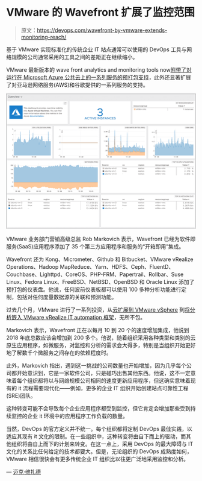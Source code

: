 # VMware 的 Wavefront 扩展了监控范围

> 原文：<https://devops.com/wavefront-by-vmware-extends-monitoring-reach/>

基于 VMware 实现标准化的传统企业 IT 站点通常可以使用的 DevOps 工具与网络规模的公司通常采用的工具之间的差距正在继续缩小。

VMware 最新版本的 wave front analytics and monitoring tools now[附带了对运行在 Microsoft Azure 公共云上的一系列服务的预打包支持](https://www.wavefront.com/wavefront-adds-35-new-integrations/)，此外还显著扩展了对亚马逊网络服务(AWS)和谷歌提供的一系列服务的支持。

![](img/804c02300ec4f060483cce0b5cc69772.png)

VMware 业务部门营销高级总监 Rob Markovich 表示，Wavefront 已经为软件即服务(SaaS)应用程序添加了 35 个第三方应用程序和服务的“开箱即用”集成。

Wavefront 还为 Kong、Micrometer、Github 和 Bitbucket、VMware vRealize Operations、Hadoop MapReduce、Yarn、HDFS、Ceph、FluentD、Couchbase、Lighttpd、CoreOS、PHP-FRM、Papertrail、Rollbar、Suse Linux、Fedora Linux、FreeBSD、NetBSD、OpenBSD 和 Oracle Linux 添加了预打包的仪表盘。他说，任何波前仪表板都可以使用 100 多种分析功能进行定制，包括对任何度量数据源的关联和预测功能。

过去几个月，VMware 进行了一系列投资，从[云扩展到 VMware vSphere](https://devops.com/vmware-extends-vsphere-hybrid-cloud-reach/) 到[将分析嵌入 VMware vRealize IT automation 框架](https://devops.com/vmware-automates-it-operations-at-scale-based-on-intent/)，无所不包。

Markovich 表示，Wavefront 正在以每月 10 到 20 个的速度增加集成，他说到 2018 年底总数应该会增加到 200 多个。他说，随着组织采用各种类型和类别的云原生应用程序，如微服务，对监控和分析的需求会大得多，特别是当组织开始更好地了解数千个微服务之间存在的依赖程度时。

此外，Markovich 指出，遇到这一挑战的公司数量也开始增加，因为几乎每个公司都开始意识到，它是一家软件公司，只是碰巧出售其他东西。他说，这不一定意味着每个组织都将以与网络规模公司相同的速度更新应用程序，但这确实意味着现有的 it 流程需要现代化——例如，更多的企业 IT 组织开始创建站点可靠性工程(SRE)团队。

这种转变可能不会导致每个企业应用程序都受到监控，但它肯定会增加那些受到持续监控的企业 it 环境中的应用程序工作负载的数量。

当然，DevOps 的官方定义并不统一。每个组织都将定制 DevOps 最佳实践，以适应其现有 it 文化的限制。在一些组织中，这种转变将由自下而上的驱动，而其他组织将由自上而下的计划来转变。在这一点上，采用 DevOps 的最大障碍与 IT 文化的关系比任何给定的技术都要大。但是，无论组织的 DevOps 成熟度如何，VMware 相信很快会有更多传统企业 IT 组织比以往更广泛地采用监控和分析。

— [迈克·维扎德](https://devops.com/author/mike-vizard/)